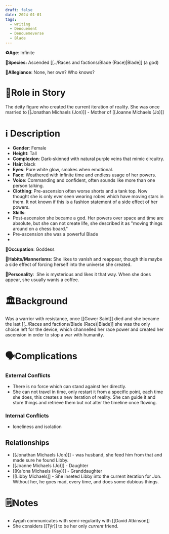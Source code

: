 ```yaml
---
draft: false
date: 2024-01-01
tags:
  - writing
  - Denouement
  - Denouemeverse
  - Blade
---
```

**♻️Age**: Infinite

👾**Species:** Ascended [[../Races and factions/Blade (Race)|Blade]] (a god)

🏅**Allegiance**: None, her own? Who knows?

# 🎲Role in Story

The deity figure who created the current iteration of reality. She was once married to [[Jonathan Michaels (Jon)]]  - Mother of [[Joanne Michaels (Jo)]]

# ℹ️ Description
* **Gender**: Female
* **Height**: Tall
* **Complexion**:  Dark-skinned with natural purple veins that mimic circuitry.
* **Hair**: black
* **Eyes**:  Pure white glow, smokes when emotional.
* **Face**: Weathered with infinite time and endless usage of her powers.
* **Voice**: Commanding and confident, often sounds like more than one person talking.
* **Clothing**:  Pre-ascension often worse shorts and a tank top. Now thought she is only ever seen wearing robes which have moving stars in them. It not known if this is a fashion statement of a side effect of her powers.
* **Skills**: 
* Post-ascension she became a god. Her powers over space and time are absolute, but she can not create life, she described it as "moving things around on a chess board."
* Pre-ascension she was a powerful Blade 
* 
**💼Occupation**: Goddess

**🎺Habits/Mannerisms**: She likes to vanish and reappear, though this maybe a  side effect of forcing herself into the universe she created.

**🧨Personality**:  She is mysterious and likes it that way. When she does appear, she usually wants a coffee.

# 🏛️Background

Was a warrior with resistance, once [[Gower Saint]] died and she became the last [[../Races and factions/Blade (Race)|Blade]] she was the only choice left for the device, which channelled her race power and created her ascension in order to stop a war with humanity. 

# 🗣️Complications

### **External Conflicts**

- There is no force which can stand against her directly.
- She can not travel in time, only restart it from a specific point, each time she does, this creates a new iteration of reality. She can guide it and store things and retrieve them but not alter the timeline once flowing. 
  
### **Internal Conflicts**

- loneliness and isolation

## Relationships

- [[Jonathan Michaels (Jon)]] - was husband, she feed him from that and made sure he found Libby. 
- [[Joanne Michaels (Jo)]] - Daughter
- [[Ka'ona Michaels (Kay)]] - Granddaughter
- [[Libby Michaels]] - She inseted Libby into the current iteration for Jon. Without her, he goes mad, every time, and does some dubious things.

# 🗒️Notes

- Aygah communicates with semi-regularity with [[David Atkinson]] 
- She considers [[Týr]] to be her only *current* friend.

